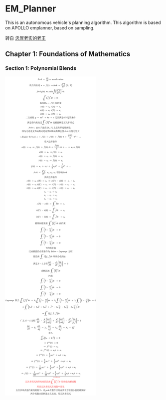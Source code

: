 # EM_Planner
This is an autonomous vehicle's planning algorithm. This algorithm is based on APOLLO emplanner, based on sampling.

转自 [忠厚老实的老王](https://GitHub.com/VincentWong3)
## Chapter 1: Foundations of Mathematics
### Section 1: Polynomial Blends
![plot](./EMPlanner_01.png)
